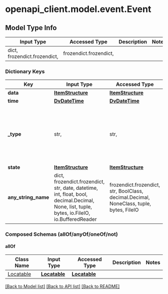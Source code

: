 # openapi_client.model.event.Event

## Model Type Info
Input Type | Accessed Type | Description | Notes
------------ | ------------- | ------------- | -------------
dict, frozendict.frozendict,  | frozendict.frozendict,  |  | 

### Dictionary Keys
Key | Input Type | Accessed Type | Description | Notes
------------ | ------------- | ------------- | ------------- | -------------
**data** | [**ItemStructure**](ItemStructure.md) | [**ItemStructure**](ItemStructure.md) |  | 
**time** | [**DvDateTime**](DvDateTime.md) | [**DvDateTime**](DvDateTime.md) |  | 
**_type** | str,  | str,  |  | [optional] if omitted the server will use the default value of "EVENT"
**state** | [**ItemStructure**](ItemStructure.md) | [**ItemStructure**](ItemStructure.md) |  | [optional] 
**any_string_name** | dict, frozendict.frozendict, str, date, datetime, int, float, bool, decimal.Decimal, None, list, tuple, bytes, io.FileIO, io.BufferedReader | frozendict.frozendict, str, BoolClass, decimal.Decimal, NoneClass, tuple, bytes, FileIO | any string name can be used but the value must be the correct type | [optional]

### Composed Schemas (allOf/anyOf/oneOf/not)
#### allOf
Class Name | Input Type | Accessed Type | Description | Notes
------------- | ------------- | ------------- | ------------- | -------------
[Locatable](Locatable.md) | [**Locatable**](Locatable.md) | [**Locatable**](Locatable.md) |  | 

[[Back to Model list]](../../README.md#documentation-for-models) [[Back to API list]](../../README.md#documentation-for-api-endpoints) [[Back to README]](../../README.md)

